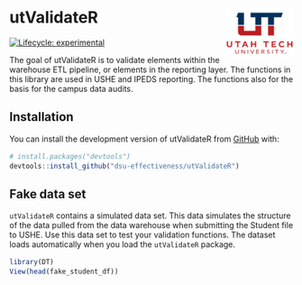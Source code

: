 
<!-- README.md is generated from README.Rmd. Please edit that file -->

# utValidateR <img src="man/figures/README-ut_ie_logo.png" align="right" width="120" />

<!-- badges: start -->

[![Lifecycle:
experimental](https://img.shields.io/badge/lifecycle-experimental-orange.svg)](https://lifecycle.r-lib.org/articles/stages.html#experimental)
<!-- badges: end -->

The goal of utValidateR is to validate elements within the warehouse ETL
pipeline, or elements in the reporting layer. The functions in this
library are used in USHE and IPEDS reporting. The functions also for the
basis for the campus data audits.

## Installation

You can install the development version of utValidateR from
[GitHub](https://github.com/) with:

``` r
# install.packages("devtools")
devtools::install_github("dsu-effectiveness/utValidateR")
```

## Fake data set

`utValidateR` contains a simulated data set. This data simulates the
structure of the data pulled from the data warehouse when submitting the
Student file to USHE. Use this data set to test your validation
functions. The dataset loads automatically when you load the
`utValidateR` package.

``` r
library(DT)
View(head(fake_student_df))
```
